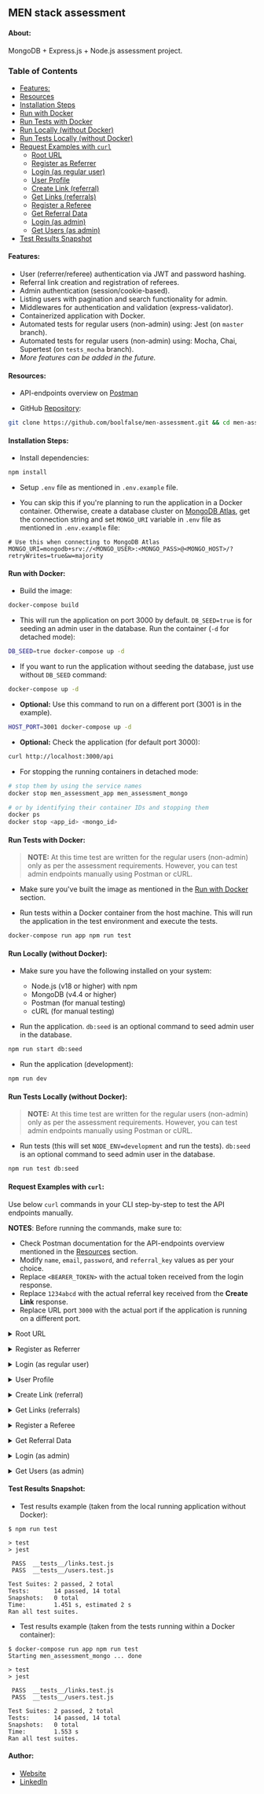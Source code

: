 
## MEN stack assessment




#### About:

MongoDB + Express.js + Node.js assessment project.




### Table of Contents

- [Features:](#features)
- [Resources](#resources)
- [Installation Steps](#installation_steps)
- [Run with Docker](#run_with_docker)
- [Run Tests with Docker](#run_tests_with_docker)
- [Run Locally (without Docker)](#run_without_docker)
- [Run Tests Locally (without Docker)](#run_tests_without_docker)
- [Request Examples with `curl`](#curl_request_examples)
  - [Root URL](#root_url)
  - [Register as Referrer](#register_as_referrer)
  - [Login (as regular user)](#login_as_regular_user)
  - [User Profile](#user_profile)
  - [Create Link (referral)](#create_link_referral)
  - [Get Links (referrals)](#get_links_referrals)
  - [Register a Referee](#register_a_referee)
  - [Get Referral Data](#get_referral_data)
  - [Login (as admin)](#login_as_admin)
  - [Get Users (as admin)](#get_users_as_admin)
- [Test Results Snapshot](#test_results_snapshot)




<a name="features"></a>

#### Features:

- User (referrer/referee) authentication via JWT and password hashing.
- Referral link creation and registration of referees.
- Admin authentication (session/cookie-based).
- Listing users with pagination and search functionality for admin.
- Middlewares for authentication and validation (express-validator).
- Containerized application with Docker.
- Automated tests for regular users (non-admin) using: Jest (on `master` branch).
- Automated tests for regular users (non-admin) using: Mocha, Chai, Supertest (on `tests_mocha` branch).
- _More features can be added in the future._




<a name="resources"></a>

#### Resources:

- API-endpoints overview on [Postman](https://documenter.getpostman.com/view/1747137/2sAYHwHPzM)


- GitHub [Repository](https://github.com/boolfalse/men-assessment):
```bash
git clone https://github.com/boolfalse/men-assessment.git && cd men-assessment
```




<a name="installation_steps"></a>

#### Installation Steps:

- Install dependencies:
```bash
npm install
```

- Setup `.env` file as mentioned in `.env.example` file.


- You can skip this if you're planning to run the application in a Docker container. Otherwise, create a database cluster on [MongoDB Atlas](https://cloud.mongodb.com/), get the connection string and set `MONGO_URI` variable in `.env` file as mentioned in `.env.example` file:
```dotenv
# Use this when connecting to MongoDB Atlas
MONGO_URI=mongodb+srv://<MONGO_USER>:<MONGO_PASS>@<MONGO_HOST>/?retryWrites=true&w=majority
```




<a name="run_with_docker"></a>

#### Run with Docker:

- Build the image:
```bash
docker-compose build
```

- This will run the application on port 3000 by default. `DB_SEED=true` is for seeding an admin user in the database. Run the container (`-d` for detached mode):
```bash
DB_SEED=true docker-compose up -d
```

- If you want to run the application without seeding the database, just use without `DB_SEED` command:
```bash
docker-compose up -d
```

- **Optional:** Use this command to run on a different port (3001 is in the example).
```bash
HOST_PORT=3001 docker-compose up -d
```

- **Optional:** Check the application (for default port 3000):
```bash
curl http://localhost:3000/api
```

- For stopping the running containers in detached mode:
```bash
# stop them by using the service names
docker stop men_assessment_app men_assessment_mongo

# or by identifying their container IDs and stopping them
docker ps
docker stop <app_id> <mongo_id>
```




<a name="run_tests_with_docker"></a>

#### Run Tests with Docker:

> **NOTE:** At this time test are written for the regular users (non-admin) only as per the assessment requirements. However, you can test admin endpoints manually using Postman or cURL.

- Make sure you've built the image as mentioned in the [Run with Docker](#run_with_docker) section.


- Run tests within a Docker container from the host machine.
  This will run the application in the test environment and execute the tests.
```bash
docker-compose run app npm run test
```




<a name="run_without_docker"></a>

#### Run Locally (without Docker):

- Make sure you have the following installed on your system:
  - Node.js (v18 or higher) with npm
  - MongoDB (v4.4 or higher)
  - Postman (for manual testing)
  - cURL (for manual testing)


- Run the application. `db:seed` is an optional command to seed admin user in the database.
```bash
npm run start db:seed
```

- Run the application (development):
```bash
npm run dev
```




<a name="run_tests_without_docker"></a>

#### Run Tests Locally (without Docker):

> **NOTE:** At this time test are written for the regular users (non-admin) only as per the assessment requirements. However, you can test admin endpoints manually using Postman or cURL.

- Run tests (this will set `NODE_ENV=development` and run the tests). `db:seed` is an optional command to seed admin user in the database.
```bash
npm run test db:seed
```




<a name="curl_request_examples"></a>

#### Request Examples with `curl`:

Use below `curl` commands in your CLI step-by-step to test the API endpoints manually.

**NOTES**: Before running the commands, make sure to:
- Check Postman documentation for the API-endpoints overview mentioned in the [Resources](#resources) section.
- Modify `name`, `email`, `password`, and `referral_key` values as per your choice.
- Replace `<BEARER_TOKEN>` with the actual token received from the login response.
- Replace `1234abcd` with the actual referral key received from the **Create Link** response.
- Replace URL port `3000` with the actual port if the application is running on a different port.

<a name="root_url"></a>

<details>
  <summary>Root URL</summary>

Test the root URL:
```bash
curl --location 'http://localhost:3000/api'
```
</details>

<a name="register_as_referrer"></a>

<details>
  <summary>Register as Referrer</summary>

Register a new user (`referral_key` not provided):

`name`: Referrer, `email`: referrer@example.com, `password`: password
```bash
curl --location 'http://localhost:3000/api/users/register' \
--header 'Content-Type: application/x-www-form-urlencoded' \
--data-urlencode 'name=Referrer' \
--data-urlencode 'email=referrer@example.com' \
--data-urlencode 'password=password' \
--data-urlencode 'referral_key='
```
</details>

<a name="login_as_regular_user"></a>

<details>
  <summary>Login (as regular user)</summary>

Login as a regular user:

`email`: referrer@example.com, `password`: password
```bash
curl --location 'http://localhost:3000/api/users/login' \
--header 'Content-Type: application/x-www-form-urlencoded' \
--data-urlencode 'email=referrer@example.com' \
--data-urlencode 'password=password'
```
</details>

<a name="user_profile"></a>

<details>
  <summary>User Profile</summary>

Get the profile of the authenticated user:

`BEARER_TOKEN` is the token received from the login response.
```bash
curl --location 'http://localhost:3000/api/users/profile' \
--header 'Content-Type: application/x-www-form-urlencoded' \
--header 'Authorization: Bearer <BEARER_TOKEN>'
```
</details>

<a name="create_link_referral"></a>

<details>
  <summary>Create Link (referral)</summary>

Create a referral link:

`BEARER_TOKEN` is the token received from the login response.
```bash
curl --location --request POST 'http://localhost:3000/api/links' \
--header 'Content-Type: application/x-www-form-urlencoded' \
--header 'Authorization: Bearer <BEARER_TOKEN>'
```
</details>

<a name="get_links_referrals"></a>

<details>
  <summary>Get Links (referrals)</summary>

Get the referral links created by the referrer:

`BEARER_TOKEN` is the token received from the login response.
```bash
curl --location 'http://localhost:3000/api/links' \
--header 'Content-Type: application/x-www-form-urlencoded' \
--header 'Authorization: Bearer <BEARER_TOKEN>'
```
</details>

<a name="register_a_referee"></a>

<details>
  <summary>Register a Referee</summary>

Register a new user using the referral key (`referral_key` provided):

`name`: Referee, `email`: referee@example.com, `password`: password, `referral_key`: 1234abcd, `BEARER_TOKEN` is the token received from the login response.
```bash
curl --location 'http://localhost:3000/api/users/register' \
--header 'Content-Type: application/x-www-form-urlencoded' \
--header 'Authorization: Bearer <BEARER_TOKEN>' \
--data-urlencode 'name=Referee' \
--data-urlencode 'email=referee@example.com' \
--data-urlencode 'password=password' \
--data-urlencode 'referral_key=1234abcd'
```
</details>

<a name="get_referral_data"></a>

<details>
  <summary>Get Referral Data</summary>

Get the count of referrals registered for a single link (referral):

`BEARER_TOKEN` is the token received from the login response.
```bash
curl --location 'http://localhost:3000/api/links/' \
--header 'Content-Type: application/x-www-form-urlencoded' \
--header 'Authorization: Bearer <BEARER_TOKEN>'
```
</details>

<a name="login_as_admin"></a>

<details>
  <summary>Login (as admin)</summary>

Login as an admin user:

`email`: admin@example.com, `password`: password
```bash
curl --location 'http://localhost:3000/api/admin/login' \
--header 'Content-Type: application/x-www-form-urlencoded' \
--data-urlencode 'email=admin@example.com' \
--data-urlencode 'password=password'
```
</details>

<a name="get_users_as_admin"></a>

<details>
  <summary>Get Users (as admin)</summary>

Get users with pagination:
`per` is the number of users per page and `page` is the page number. Maximum `per` value can be set to 10. Default `per` value is 5. Default `page` value is 1. `term` is the search term for filtering users by name or email. `term` is case-insensitive and can be 1-20 characters long.

`BEARER_TOKEN` is the token received from the admin login response. `per`: 2, `page`: 1, `term`: ReFeR
```bash
curl --location 'http://localhost:3000/api/admin/users?per=2&page=1&term=ReFeR' \
--header 'Cookie: admin_token=<BEARER_TOKEN>'
```
</details>




<a name="test_results_snapshot"></a>

#### Test Results Snapshot:

- Test results example (taken from the local running application without Docker):
```text
$ npm run test

> test
> jest

 PASS  __tests__/links.test.js
 PASS  __tests__/users.test.js

Test Suites: 2 passed, 2 total
Tests:       14 passed, 14 total
Snapshots:   0 total
Time:        1.451 s, estimated 2 s
Ran all test suites.
```

- Test results example (taken from the tests running within a Docker container):
```text
$ docker-compose run app npm run test
Starting men_assessment_mongo ... done

> test
> jest

 PASS  __tests__/links.test.js
 PASS  __tests__/users.test.js

Test Suites: 2 passed, 2 total
Tests:       14 passed, 14 total
Snapshots:   0 total
Time:        1.553 s
Ran all test suites.
```




#### Author:

- [Website](https://boolfalse.com)
- [LinkedIn](https://www.linkedin.com/in/boolfalse/)
